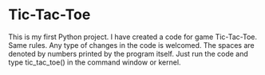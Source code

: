 # Tic-Tac-Toe
This is my first Python project. I have created a code for game Tic-Tac-Toe. Same rules.
Any type of changes in the code is welcomed. The spaces are denoted by numbers printed by the program itself.
Just run the code and type tic_tac_toe() in the command window or kernel.
